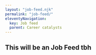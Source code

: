 ```yaml
---
layout: "job-feed.njk"
permalink: "job-feed/"
eleventyNavigation:
  key: Job feed
  parent: Career catalysts
---
```


## This will be an Job Feed tbh
